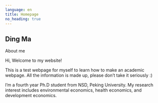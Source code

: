 ```yaml
---
language: en
title: Homepage
no_heading: true
---
```


## Ding Ma

About me

Hi, Welcome to my website!

This is a test webpage for myself to learn how to make an academic webpage. All the information is made up, please don’t take it seriously :)

I’m a fourth year Ph.D student from NSD, Peking University. My research interest includes environmental economics, health economics, and development economics.